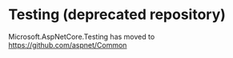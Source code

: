Testing (deprecated repository)
====================================

Microsoft.AspNetCore.Testing has moved to https://github.com/aspnet/Common

